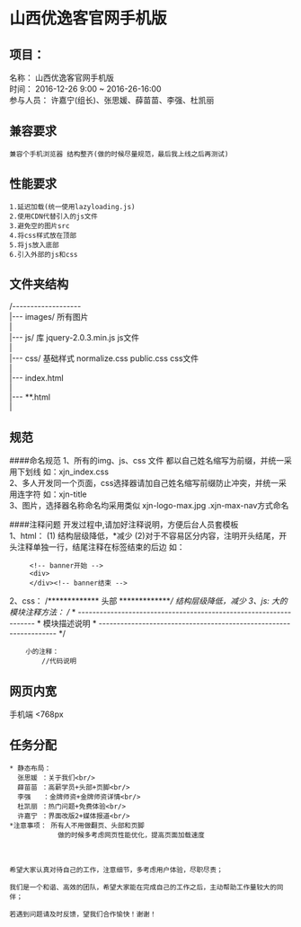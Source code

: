 # 山西优逸客官网手机版
## 项目：
   名称：
      山西优逸客官网手机版<br/>
   时间：
      2016-12-26 9:00 ~ 2016-26-16:00<br/>
   参与人员：
      许嘉宁(组长)、张思媛、薛苗苗、李强、杜凯丽<br/>
## 兼容要求
    兼容个手机浏览器 结构整齐(做的时候尽量规范，最后我上线之后再测试)
## 性能要求
    1.延迟加载(统一使用lazyloading.js)
    2.使用CDN代替引入的js文件
    3.避免空的图片src
    4.将css样式放在顶部
    5.将js放入底部
    6.引入外部的js和css
## 文件夹结构
/-------------------<br/>
  |--- images/  所有图片<br/>
  |<br/>
  |--- js/      库 jquery-2.0.3.min.js   js文件<br/>
  |<br/>
  |--- css/     基础样式 normalize.css  public.css   css文件<br/>
  |<br/>
  |--- index.html<br/>
  |<br/>
  |--- **.html<br/>
  |<br/>

## 规范
####命名规范
  1、所有的img、js、css 文件 都以自己姓名缩写为前缀，并统一采用下划线   如：xjn_index.css <br/>
  2、多人开发同一个页面，css选择器请加自己姓名缩写前缀防止冲突，并统一采用连字符  如：xjn-title<br/>
  3、图片，选择器名称命名均采用类似 xjn-logo-max.jpg   .xjn-max-nav方式命名<br/>
  
####注释问题
  开发过程中,请加好注释说明，方便后台人员套模板<br/>
  1、html：
        (1)<!-- *************  头部  ************** -->   结构层级降低，*减少
        (2)对于不容易区分内容，注明开头结尾，开头注释单独一行，结尾注释在标签结束的后边    如：

         <!-- banner开始 -->
         <div>
         </div><!-- banner结束 -->
         
  2、css：
        /*************  头部  **************/    结构层级降低，*减少
  3、js:
        大的模块注释方法：
            /**
             * ------------------------------------------------------------------
             * 模块描述说明
             * ------------------------------------------------------------------
             */

        小的注释：
            //代码说明

## 网页内宽
 手机端 <768px

## 任务分配
    * 静态布局：
      张思媛 ：关于我们<br/>
      薛苗苗 ：高薪学员+头部+页脚<br/>
      李强   ：金牌师资+金牌师资详情<br/>
      杜凯丽 ：热门问题+免费体验<br/>
      许嘉宁 ：界面改版2+媒体报道<br/>
    *注意事项： 所有人不用做翻页、头部和页脚
                做的时候多考虑网页性能优化，提高页面加载速度

<br/>

    希望大家认真对待自己的工作，注意细节，多考虑用户体验，尽职尽责；

    我们是一个和谐、高效的团队，希望大家能在完成自己的工作之后，主动帮助工作量较大的同伴；

    若遇到问题请及时反馈，望我们合作愉快！谢谢！
  



